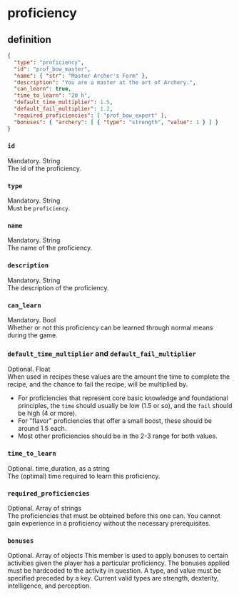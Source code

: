 # proficiency

## definition

```JSON
{
  "type": "proficiency",
  "id": "prof_bow_master",
  "name": { "str": "Master Archer's Form" },
  "description": "You are a master at the art of Archery.",
  "can_learn": true,
  "time_to_learn": "20 h",
  "default_time_multiplier": 1.5,
  "default_fail_multiplier": 1.2,
  "required_proficiencies": [ "prof_bow_expert" ],
  "bonuses": { "archery": [ { "type": "strength", "value": 1 } ] }
}
```
### `id`
Mandatory. String  
The id of the proficiency.

### `type`
Mandatory. String  
Must be `proficiency`.

### `name`
Mandatory. String  
The name of the proficiency.

### `description`
Mandatory. String  
The description of the proficiency.

### `can_learn`
Mandatory. Bool  
Whether or not this proficiency can be learned through normal means during the game.

### `default_time_multiplier` and `default_fail_multiplier`
Optional. Float  
When used in recipes these values are the amount the time to complete the recipe, and the chance to fail the recipe, will be multiplied by.

- For proficiencies that represent core basic knowledge and foundational principles, the `time` should usually be low (1.5 or so), and the `fail` should be high (4 or more).
- For "flavor" proficiencies that offer a small boost, these should be around 1.5 each.
- Most other proficiencies should be in the 2-3 range for both values.

### `time_to_learn`
Optional. time_duration, as a string  
The (optimal) time required to learn this proficiency.

### `required_proficiencies`
Optional. Array of strings  
The proficiencies that must be obtained before this one can.  You cannot gain experience in a proficiency without the necessary prerequisites.

### `bonuses`
Optional. Array of objects
This member is used to apply bonuses to certain activities given the player has a particular proficiency. The bonuses applied must be hardcoded to the activity in question.
A type, and value must be specified preceded by a key. Current valid types are strength, dexterity, intelligence, and perception.
